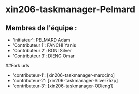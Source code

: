 # xin206-taskmanager-Pelmard

## Membres de l'équipe :
- 'initiateur': PELMARD Adam
- 'Contributeur 1': FANCHI Yanis
- 'Contributeur 2': BONI Silver
- 'Contributeur 3': DIENG Omar

##Fork urls
- 'contributeur-1': [xin206-taskmanager-marocino]
- 'contributeur-2': [xin206-taskmanager-Silver75zp]
- 'contributeur-3': [xin206-taskmanager-ODieng1]
